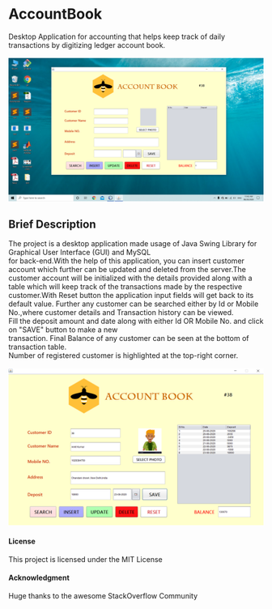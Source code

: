 # AccountBook
Desktop Application for accounting that helps  keep track of daily transactions by digitizing ledger account book.\
<br>
<img src="readme_images/main.png">

## Brief Description
The project is a desktop application made usage of Java Swing Library for Graphical User Interface (GUI) and MySQL\
for back-end.With the help of this application, you can insert customer account which further can be updated and 
deleted from the server.The customer account will be initialized with the details provided along with a table 
which will keep track of the transactions made by the respective customer.With Reset button the application 
input fields will get back to its default value. Further any customer can be searched either by Id or Mobile
No.,where customer details and Transaction history can be viewed.\
Fill the deposit amount and date along with either Id OR Mobile No. and click on "SAVE" button to make a new\
transaction. Final Balance of any customer can be seen at the bottom of transaction table.\
Number of registered customer is highlighted at the top-right corner.
<br>
<br>
<img src="readme_images/filled.png">


#### License

This project is licensed under the MIT License

#### Acknowledgment

 Huge thanks to the awesome StackOverflow Community
